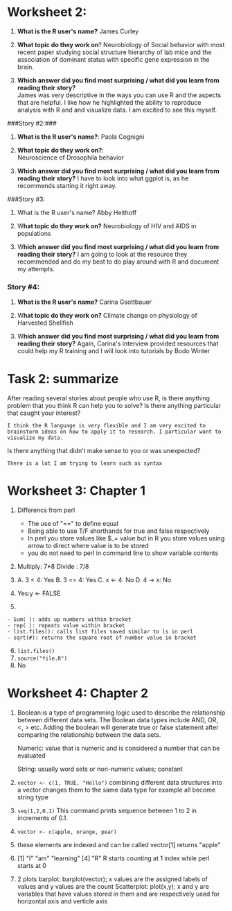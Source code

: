 # Worksheet 2:  #
1. **What is the R user's name?** 
	James Curley 
 
2. **What topic do they work on**?
	Neurobiology of Social behavior with most recent paper studying social structure hierarchy of lab mice and the association of dominant status with specific gene expression in the brain.    

3. **Which answer did you find most surprising / what did you learn from reading their story?**  
	James was very descriptive in the ways you can use R and the aspects that are helpful. I like how he highlighted the ability to reproduce analysis with R and and visualize data. I am excited to see this myself.

###Story #2:###
1. **What is the R user's name?**: 
	Paola Cognigni 

2. **What topic do they work on?**: 	
	Neuroscience of Drosophila behavior  

3. **Which answer did you find most surprising / what did you learn from reading their story?**
	 I have to look into what ggplot is, as he recommends starting it right away. 

###Story #3:
1. What is the R user's name?
	   Abby Heithoff

2. W**hat topic do they work on?**
	Neurobiology of HIV and AIDS in populations 

3. W**hich answer did you find most surprising / what did you learn from reading their story?**
	I am going to look at the resource they recommended and do my best to do play around with R and document my attempts. 


### Story #4: ###
1. **What is the R user's name?**
	Carina Gsottbauer

2. W**hat topic do they work on?**
	Climate change on physiology of Harvested Shellfish

3. W**hich answer did you find most surprising / what did you learn from reading their story?**
	Again, Carina's interview provided resources that could help my R training and I will look into tutorials by Bodo Winter

# Task 2: summarize #
After reading several stories about people who use R, is there anything problem that you think R can help you to solve? Is there anything particular that caught your interest?

	I think the R language is very flexible and I am very excited to brainstorm ideas on how to apply it to research. I particular want to visualize my data.

Is there anything that didn’t make sense to you or was unexpected?

	There is a lot I am trying to learn such as syntax

# Worksheet 3: Chapter 1 #
1. Differencs from perl 

	- The use of "==" to define equal 
	- Being able to use T/F shorthands for true and false respectively  
	- In perl you store values like $_= value but in R you store values using arrow to direct where value is to be stored 
	-  you do not need to perl in command line to show variable contents
	

2.  
	Multiply: 7*8
	Divide : 7/8 
3. 
	A. 3 < 4: Yes
	B. 3 == 4: Yes
	C. x <- 4: No
	D. 4 -> x: No
4. 
	Yes:y <- FALSE
5. 

	- Sum( ): adds up numbers within bracket
	- rep( ): repeats value within bracket
	- list.files(): calls list files saved similar to ls in perl  
	- sqrt(#): returns the square root of number value in bracket 

6. ```list.files() ```
7. ```source("file.R")```
8. No

# Worksheet 4: Chapter 2 #
1. 
	Boolean:is a type of programming logic used to describe the relationship between different data sets. The Boolean data types include AND, OR, <, > etc. Adding the boolean will generate true or false statement after comparing the relationship between the data sets. 

	Numeric: value that is numeric and is considered a number that can be evaluated

	String: usually word sets or non-numeric values; constant 

2. ```vector <- c(1, TRUE, "Hello")```
	combining different data structures into a vector changes them to the same data type for example all become string type
3. ```seq(1,2,0.1)```
	This command prints sequence between 1 to 2 in increments of 0.1. 
4. ```vector <- c(apple, orange, pear)```
5.
	these elements are indexed and can be called vector[1] returns "apple"
5. 
	[1] "I"        "am"     "learning"
	[4] "R" 
	 R starts counting at 1 index while perl starts at 0
6. 2 plots
	barplot: barplot(vector); 
	x values are the assigned labels of values and y values are the count
	Scatterplot: plot(x,y); x and y are variables that have values stored in them and are respectively used for horizontal axis and verticle axis 
